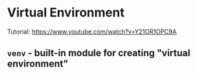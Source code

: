 # Virtual Environment
Tutorial: https://www.youtube.com/watch?v=Y21OR1OPC9A
## `venv` - built-in module for creating "virtual environment"

